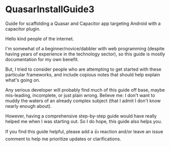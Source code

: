 # QuasarInstallGuide3
Guide for scaffolding a Quasar and Capacitor app targeting Android with a capacitor plugin.

Hello kind people of the internet.  

I'm somewhat of a beginner/novice/dabbler with web programming (despite having years of experience in the technology sector), so this guide is mostly documentation for my own benefit.  

But, I tried to consider people who are attempting to get started with these particular frameworks, and include copious notes that should help explain what's going on. 

Any serious developer will probably find much of this guide off base, maybe mis-leading, incomplete, or just plain wrong.  Believe me: I don't want to muddy the waters of an already complex subject (that I admit I don't know nearly enough about). 

However, having a comprehensive step-by-step guide would have really helped me when I was starting out.  So I do hope, this guide also helps you.

If you find this guide helpful, please add a 👍 reaction and/or leave an issue comment to help me prioritize updates or clarifications.
